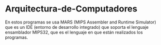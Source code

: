 # Arquitectura-de-Computadores

En estos programas se usa MARS (MIPS Assembler and Runtime Simulator) que es un IDE (entorno de desarrollo integrado) que soporta el lenguaje ensamblador MIPS32, que es el lenguaje en que están realizados los programas.
